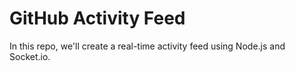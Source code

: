 # GitHub Activity Feed
In this repo, we'll create a real-time activity feed using Node.js and Socket.io.
